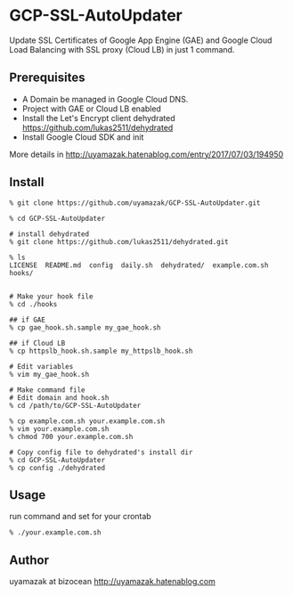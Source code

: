 # GCP-SSL-AutoUpdater
Update SSL Certificates of Google App Engine (GAE) and Google Cloud Load Balancing with SSL proxy (Cloud LB) in just 1 command.

## Prerequisites

- A Domain be managed in Google Cloud DNS.
- Project with GAE or Cloud LB enabled
- Install the Let's Encrypt client dehydrated https://github.com/lukas2511/dehydrated
- Install Google Cloud SDK and init

More details in
http://uyamazak.hatenablog.com/entry/2017/07/03/194950

## Install

```
% git clone https://github.com/uyamazak/GCP-SSL-AutoUpdater.git

% cd GCP-SSL-AutoUpdater

# install dehydrated
% git clone https://github.com/lukas2511/dehydrated.git

% ls
LICENSE  README.md  config  daily.sh  dehydrated/  example.com.sh  hooks/


# Make your hook file
% cd ./hooks

## if GAE
% cp gae_hook.sh.sample my_gae_hook.sh

## if Cloud LB
% cp httpslb_hook.sh.sample my_httpslb_hook.sh

# Edit variables
% vim my_gae_hook.sh

# Make command file
# Edit domain and hook.sh 
% cd /path/to/GCP-SSL-AutoUpdater

% cp example.com.sh your.example.com.sh
% vim your.example.com.sh
% chmod 700 your.example.com.sh

# Copy config file to dehydrated's install dir
% cd GCP-SSL-AutoUpdater
% cp config ./dehydrated
```

## Usage

run command and set for your crontab
```
% ./your.example.com.sh
```

## Author
uyamazak at bizocean
http://uyamazak.hatenablog.com

